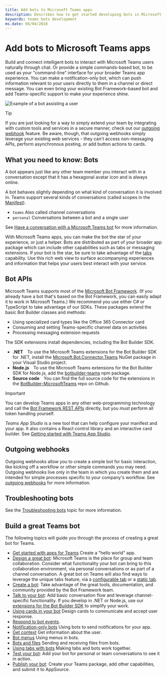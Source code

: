 ```yaml
---
title: Add bots to Microsoft Teams apps
description: Describes how to get started developing bots in Microsoft Teams
keywords: teams bots development
ms.date: 04/04/2018
---
```

# Add bots to Microsoft Teams apps

Build and connect intelligent bots to interact with Microsoft Teams users naturally through chat. Or provide a simple commands-based bot, to be used as your "command-line" interface for your broader Teams app experience. You can make a notification-only bot, which can push information relevant to your users directly to them in a channel or direct message. You can even bring your existing Bot Framework&ndash;based bot and add Teams-specific support to make your experience shine.

![Example of a bot assisting a user](~/assets/images/bot_example.png)

> [!TIP]
> If you are just looking for a way to simply extend your team by integrating with custom tools and services in a secure manner, check out our [outgoing webhook](~/concepts/outgoingwebhook) feature. Be aware, though, that outgoing webhooks simply leverage your existing web services - they can't access non-messaging APIs, perform asynchronous posting, or add button actions to cards.

## What you need to know: Bots

A bot appears just like any other team member you interact with in a conversation except that it has a hexagonal avatar icon and is always online.

A bot behaves slightly depending on what kind of conversation it is involved in. Teams support several kinds of conversations (called scopes in the [Manifest](~/resources/schema/manifest-schema)).

* `teams` Also called channel conversations
* `personal` Conversations between a bot and a single user

See [Have a conversation with a Microsoft Teams bot](~/concepts/bots/bot-conversations/bots-conversations) for more information.

With Microsoft Teams apps, you can make the bot the star of your experience, or just a helper. Bots are distributed as part of your broader app package which can include other capabilities such as tabs or messaging extensions. If your bot is the star, be sure to take advantage of the [tabs](~/concepts/tabs/tabs-overview) capability. Use this rich web view to surface accompanying experiences and information that helps your users best interact with your service.

## Bot APIs

Microsoft Teams supports most of the [Microsoft Bot Framework](https://dev.botframework.com/). (If you already have a bot that's based on the Bot Framework, you can easily adapt it to work in Microsoft Teams.) We recommend you use either C# or TypeScript to take advantage of our SDKs. These packages extend the basic Bot Builder classes and methods:

* Using specialized card types like the Office 365 Connector card
* Consuming and setting Teams-specific channel data on activities
* Processing messaging extension requests

The SDK extensions install dependencies, including the Bot Builder SDK.

* **.NET**&emsp;To use the Microsoft Teams extensions for the Bot Builder SDK for .NET, install the [Microsoft.Bot.Connector.Teams](https://www.nuget.org/packages/Microsoft.Bot.Connector.Teams) NuGet package in your Visual Studio project.
* **Node.js**&emsp;To use the Microsoft Teams extensions for the Bot Builder SDK for Node.js, add the [botbuilder-teams](https://www.npmjs.com/package/botbuilder-teams) npm package.
* **Source code**&emsp;You can find the full source code for the extensions in the [BotBuilder-MicrosoftTeams](https://github.com/OfficeDev/BotBuilder-MicrosoftTeams) repo on Github.

> [!IMPORTANT]
> You can develop Teams apps in any other web-programming technology and call the [Bot Framework REST APIs](https://docs.microsoft.com/en-us/bot-framework/rest-api/bot-framework-rest-overview) directly, but you must perform all token handling yourself.

*Teams App Studio* is a new tool that can help configure your manifest and your app. It also contains a React control library and an interactive card builder. See [Getting started with Teams App Studio](~/get-started/get-started-app-studio).

## Outgoing webhooks

Outgoing webhooks allow you to create a simple bot for basic interaction, like kicking off a workflow or other simple commands you may need. Outgoing webhooks live only in the team in which you create them and are intended for simple processes specific to your company's workflow. See [outgoing webhooks](~/concepts/outgoingwebhook) for more information.

## Troubleshooting bots

See the [Troubleshooting bots](~/troubleshoot/troubleshoot#troubleshooting-bots) topic for more information.

## Build a great Teams bot

The following topics will guide you through the process of creating a great bot for Teams.

* [Get started with apps for Teams](~/get-started/get-started-nodejs) Create a "hello world" app.
* [Design a great bot](~/get-started/design#designing-a-great-bot): Microsoft Teams is the place for group and team collaboration. Consider what functionality your bot can bring to this collaboration environment, via personal conversations or as part of a channel conversation. A great bot on Teams will also find ways to leverage the unique tabs feature, via a [configurable tab](~/concepts/tabs/tabs-overview) or a [static tab](~/concepts/tabs/tabs-static).
* [Create a bot](~/concepts/bots/bots-create): Take advantage of the great tools, documentation, and community provided by the Bot Framework team.
* [Talk to your bot](~/concepts/bots/bot-conversations/bots-conversations): Add basic conversation flow and leverage channel-specific functionality. If you develop in .NET or Node.js, use our [extensions for the Bot Builder SDK](~/get-started/code#microsoft-teams-extensions-for-the-bot-builder-sdk) to simplify your work.
* [Using cards in your bot](~/concepts/bots/bot-conversations/bots-cards) Design cards to communicate and accept user response.
* [Respond to bot events](~/concepts/bots/bots-notifications).
* [Notification-only bots](~/concepts/bots/bots-notification-only) Using bots to send notifications for your app.
* [Get context](~/concepts/bots/bots-context) Get information about the user.
* [Bot menus](~/concepts/bots/bots-menus) Using menus in bots.
* [Bots and files](~/concepts/bots/bots-files) Sending and receiving files from bots.
* [Using tabs with bots](~/concepts/bots/bots-with-tabs) Making tabs and bots work together.
* [Test your bot](~/concepts/bots/bots-test): Add your bot for personal or team conversations to see it in action.
* [Publish your bot](~/publishing/apps-publish): Create your Teams package, add other capabilities, and submit it to AppSource.
